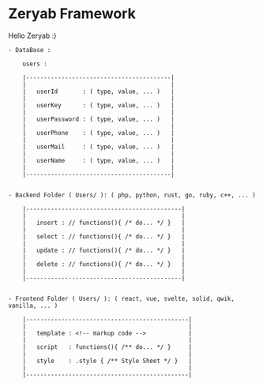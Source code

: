 # Zeryab Framework
 Hello Zeryab :)

    - DataBase : 

        users :

        |-----------------------------------------|
        |                                         |
        |   userId       : ( type, value, ... )   |
        |                                         |
        |   userKey      : ( type, value, ... )   |
        |                                         |
        |   userPassword : ( type, value, ... )   |
        |                                         |
        |   userPhone    : ( type, value, ... )   |
        |                                         |
        |   userMail     : ( type, value, ... )   |
        |                                         |
        |   userName     : ( type, value, ... )   |
        |                                         |
        |-----------------------------------------|


    - Backend Folder ( Users/ ): ( php, python, rust, go, ruby, c++, ... )

        |--------------------------------------------|
        |                                            |
        |   insert : // functions(){ /* do... */ }   |
        |                                            |
        |   select : // functions(){ /* do... */ }   |
        |                                            |
        |   update : // functions(){ /* do... */ }   |
        |                                            |
        |   delete : // functions(){ /* do... */ }   |
        |                                            |
        |--------------------------------------------|


    - Frontend Folder ( Users/ ): ( react, vue, svelte, solid, qwik, vanilla, ... )

        |----------------------------------------------|
        |                                              |
        |   template : <!-- markup code -->            |
        |                                              |
        |   script   : functions(){ /** do... */ }     |
        |                                              |
        |   style    : .style { /** Style Sheet */ }   |
        |                                              |
        |----------------------------------------------|

